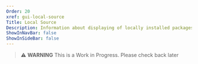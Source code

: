 ```yaml
---
Order: 20
xref: gui-local-source
Title: Local Source
Description: Information about displaying of locally installed packages
ShowInNavBar: false
ShowInSideBar: false
---
```


> :warning: **WARNING** This is a Work in Progress. Please check back later